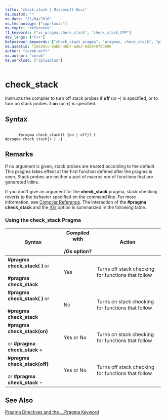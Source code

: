 ```yaml
---
title: "check_stack | Microsoft Docs"
ms.custom: ""
ms.date: "11/04/2016"
ms.technology: ["cpp-tools"]
ms.topic: "reference"
f1_keywords: ["vc-pragma.check_stack", "check_stack_CPP"]
dev_langs: ["C++"]
helpviewer_keywords: ["check_stack pragma", "pragmas, check_stack", "pragmas, check_stack usage table"]
ms.assetid: f18e20cc-9abb-48b7-ad62-8d384875b996
author: "corob-msft"
ms.author: "corob"
ms.workload: ["cplusplus"]
---
```

# check_stack
Instructs the compiler to turn off stack probes if **off** (or **-**) is specified, or to turn on stack probes if **on** (or **+**) is specified.  
  
## Syntax  
  
```  
  
      #pragma check_stack([ {on | off}] )  
#pragma check_stack{+ | -}  
```  
  
## Remarks  
 If no argument is given, stack probes are treated according to the default. This pragma takes effect at the first function defined after the pragma is seen. Stack probes are neither a part of macros nor of functions that are generated inline.  
  
 If you don't give an argument for the **check_stack** pragma, stack checking reverts to the behavior specified on the command line. For more information, see [Compiler Reference](../build/reference/compiler-options.md). The interaction of the **#pragma check_stack** and the [/Gs](../build/reference/gs-control-stack-checking-calls.md) option is summarized in the following table.  
  
### Using the check_stack Pragma  
  
|Syntax|Compiled with<br /><br /> /Gs option?|Action|  
|------------|------------------------------------|------------|  
|**#pragma check_stack( )** or<br /><br /> **#pragma check_stack**|Yes|Turns off stack checking for functions that follow|  
|**#pragma check_stack( )** or<br /><br /> **#pragma check_stack**|No|Turns on stack checking for functions that follow|  
|**#pragma check_stack(on)**<br /><br /> or **#pragma check_stack +**|Yes or No|Turns on stack checking for functions that follow|  
|**#pragma check_stack(off)**<br /><br /> or **#pragma check_stack -**|Yes or No|Turns off stack checking for functions that follow|  
  
## See Also  
 [Pragma Directives and the __Pragma Keyword](../preprocessor/pragma-directives-and-the-pragma-keyword.md)